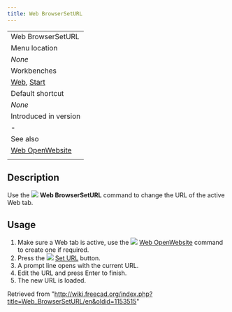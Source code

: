 ```yaml
---
title: Web BrowserSetURL
---
```


|                                                                                    |
| ---------------------------------------------------------------------------------- |
| Web BrowserSetURL                                                                  |
| Menu location                                                                      |
| _None_                                                                             |
| Workbenches                                                                        |
| [Web](/Web_Workbench "Web Workbench"), [Start](/Start_Workbench "Start Workbench") |
| Default shortcut                                                                   |
| _None_                                                                             |
| Introduced in version                                                              |
| -                                                                                  |
| See also                                                                           |
| [Web OpenWebsite](/Web_OpenWebsite "Web OpenWebsite")                              |
|                                                                                    |

## Description

Use the ![](/images/Web_BrowserSetURL.svg) **Web BrowserSetURL** command to change the URL of the active Web tab.

## Usage

1. Make sure a Web tab is active, use the ![](/images/Web_OpenWebsite.svg) [Web OpenWebsite](/Web_OpenWebsite "Web OpenWebsite") command to create one if required.
2. Press the ![](/images/Web_BrowserSetURL.svg) [Set URL](/Web_BrowserSetURL "Web BrowserSetURL") button.
3. A prompt line opens with the current URL.
4. Edit the URL and press Enter to finish.
5. The new URL is loaded.

Retrieved from "<http://wiki.freecad.org/index.php?title=Web_BrowserSetURL/en&oldid=1153515>"
